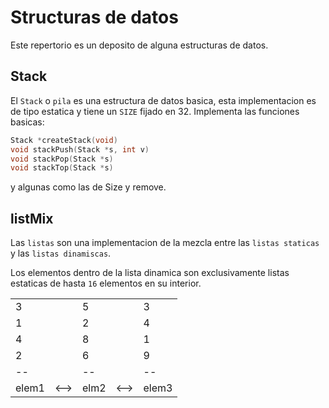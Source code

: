 # Structuras de datos

Este repertorio es un deposito de alguna estructuras de datos.

## Stack

El `Stack` o `pila` es una estructura de datos basica, esta implementacion es de tipo estatica y tiene un `SIZE` fijado en 32.
Implementa las funciones basicas:

```c
Stack *createStack(void)
void stackPush(Stack *s, int v)
void stackPop(Stack *s)
void stackTop(Stack *s)

```
y algunas como las de Size y remove.

## listMix
Las `listas` son una implementacion de la mezcla entre las `listas staticas` y las `listas dinamiscas`.

Los elementos dentro de la lista dinamica son exclusivamente listas estaticas de hasta `16` elementos en su interior.

|       |      |      |      |       |
| ----- | ---- | ---- | ---- | ----- |
|   3   |      |  5   |      |   3   |
|   1   |      |  2   |      |   4   |
|   4   |      |  8   |      |   1   |
|   2   |      |  6   |      |   9   |
|  --   |      |  --  |      |  --   |
| elem1 | <--> | elm2 | <--> | elem3 |